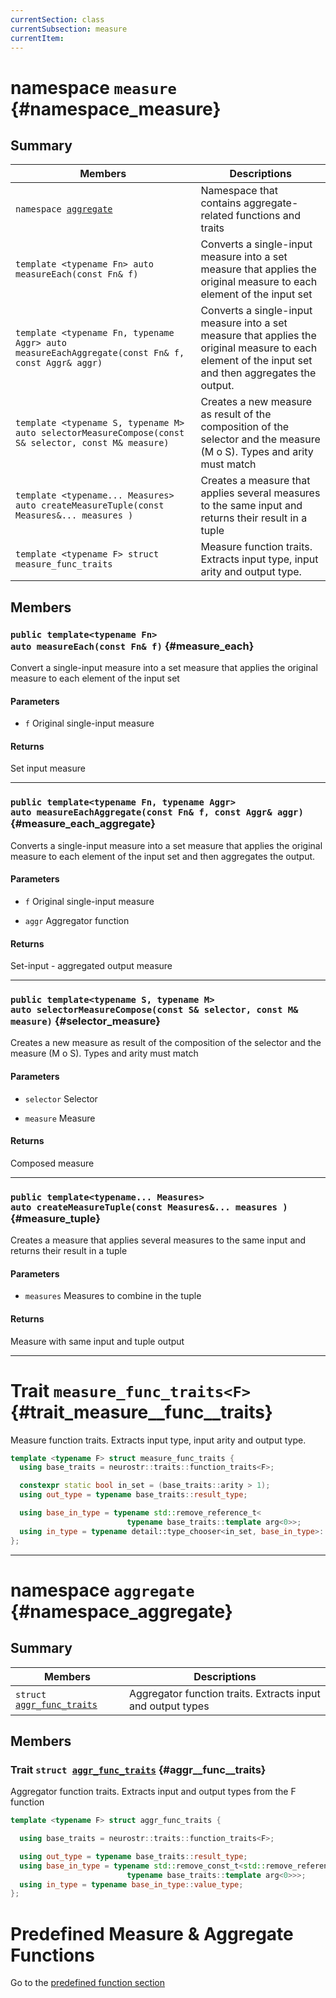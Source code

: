 ```yaml
---
currentSection: class
currentSubsection: measure
currentItem:
---
```

# namespace `measure` {#namespace_measure}

## Summary

 Members                        | Descriptions                                
--------------------------------|---------------------------------------------
`namespace `[``aggregate``](#namespace_aggregate)    | Namespace that contains aggregate-related functions and traits
`template <typename Fn> auto measureEach(const Fn& f)` | Converts a single-input measure into a set measure that applies the original measure to each element of the input set
`template <typename Fn, typename Aggr> auto measureEachAggregate(const Fn& f, const Aggr& aggr)` | Converts a single-input measure into a set measure that applies the original measure to each element of the input set and then aggregates the  output.
`template <typename S, typename M> auto selectorMeasureCompose(const S& selector, const M& measure)` | Creates a new measure as result of the composition of the selector and the measure (M o S). Types and arity must match
`template <typename... Measures> auto createMeasureTuple(const Measures&... measures )` | Creates a measure that applies several measures to the same input and returns their result in a tuple
`template <typename F> struct measure_func_traits` |Measure function traits. Extracts input type, input arity and output type.

## Members

### `public template<typename Fn>`  <br/>`auto measureEach(const Fn& f)` {#measure_each}

Convert a single-input measure into a set measure that applies the original measure to each element of the input set

#### Parameters
* `f` Original single-input measure


#### Returns
Set input measure

---

### `public template<typename Fn, typename Aggr>`  <br/>`auto measureEachAggregate(const Fn& f, const Aggr& aggr)` {#measure_each_aggregate}

Converts a single-input measure into a set measure that applies the original measure to each element of the input set and then aggregates the  output.

#### Parameters
* `f` Original single-input measure


* `aggr` Aggregator function


#### Returns
Set-input - aggregated output measure

---

### `public template<typename S, typename M>`  <br/>`auto selectorMeasureCompose(const S& selector, const M& measure)` {#selector_measure}

Creates a new measure as result of the composition of the selector and the measure (M o S). Types and arity must match

#### Parameters
* `selector` Selector

* `measure` Measure

#### Returns
Composed measure

---

### `public template<typename... Measures>`  <br/>`auto createMeasureTuple(const Measures&... measures )` {#measure_tuple}

Creates a measure that applies several measures to the same input and returns their result in a tuple

#### Parameters
* `measures` Measures to combine in the tuple

#### Returns
Measure with same input and tuple output

---

# Trait `measure_func_traits<F>` {#trait_measure__func__traits}

Measure function traits. Extracts input type, input arity and output type.

```cpp
template <typename F> struct measure_func_traits {  
  using base_traits = neurostr::traits::function_traits<F>;

  constexpr static bool in_set = (base_traits::arity > 1);
  using out_type = typename base_traits::result_type;

  using base_in_type = typename std::remove_reference_t<
                          typename base_traits::template arg<0>>;
  using in_type = typename detail::type_chooser<in_set, base_in_type>::type;
};
```

---

# namespace `aggregate` {#namespace_aggregate}

## Summary

 Members                        | Descriptions                                
--------------------------------|---------------------------------------------
`struct `[``aggr_func_traits``](#aggr__func__traits)        | Aggregator function traits. Extracts input and output types

## Members

### Trait `struct `[``aggr_func_traits``](#aggr__func__traits) {#aggr__func__traits}

Aggregator function traits. Extracts input and output types from the F function

```cpp
template <typename F> struct aggr_func_traits {

  using base_traits = neurostr::traits::function_traits<F>;

  using out_type = typename base_traits::result_type;
  using base_in_type = typename std::remove_const_t<std::remove_reference_t<
                          typename base_traits::template arg<0>>>;
  using in_type = typename base_in_type::value_type;
};
```

# Predefined Measure & Aggregate Functions

Go to the [predefined function section](../measures/predefined.html)
